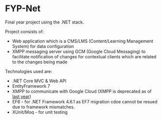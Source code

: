 # FYP-Net
Final year project using the .NET stack. 

Project consists of:
* Web application which is a CMS/LMS (Content/Learning Management System) for data configuration
* XMPP messaging server using GCM (Google Cloud Messaging) to facilitate notification of changes for contextual clients which are related to the changes being made

Technologies used are:

* .NET Core MVC & Web API
* EntityFramework 7
* XMPP to communicate with Google Cloud (XMPP is deprecated as of [last year](https://cloud.google.com/appengine/docs/deprecations/xmpp))
* EF6 - for .NET Framework 4.6.1 as EF7 migration cdoe cannot be resued due to framework mismatches.
* XUnit/Moq - for unit testing
